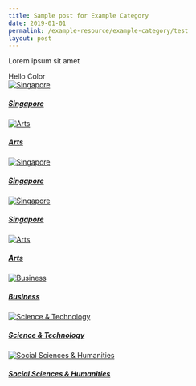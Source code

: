 ```yaml
---
title: Sample post for Example Category
date: 2019-01-01
permalink: /example-resource/example-category/test
layout: post
---
```

Lorem ipsum sit amet

<div class="test-color">
  Hello Color
</div>

<div class="row is-multiline">
  <div class="col is-half-tablet padding--bottom--lg">
    <a href="/guides/singapore/people/" class="project-link">
      <img src="/images/category/singapore.jpg" alt="Singapore" class="project-image">
      <div class="project-title">	
      <h5><b>Singapore</b></h5>
      </div>
    </a>
  </div>
  <div class="col is-half-tablet padding--bottom--lg">
    <a href="/guides/arts/visual-arts/" class="project-link">
      <img src="/images/category/performing-arts.jpg" alt="Arts" class="project-image">
      <div class="project-title">					
      <h5><b>Arts</b></h5>
      </div>
    </a>
  </div>
</div>

<div class="row is-multiline">
  <div class="col is-half-tablet padding--bottom--lg">
    <a href="/guides/singapore/people/" class="project-link">
      <img src="/images/category/singapore.jpg" alt="Singapore" class="project-image">
      <div class="project-title">
        <h5><b>Singapore</b></h5>
      </div>
    </a>
  </div>
  <div class="col is-half-tablet padding--bottom--lg">
    <a href="/guides/singapore/people/" class="project-link">
      <img src="/images/category/singapore.jpg" alt="Singapore" class="project-image">
      <div class="project-title">
        <h5><b>Singapore</b></h5>
      </div>
    </a>
  </div>
  <div class="col is-half-tablet padding--bottom--lg">
    <a href="/guides/arts/visual-arts/" class="project-link">
      <img src="/images/category/performing-arts.jpg" alt="Arts" class="project-image">
      <div class="project-title">
        <h5><b>Arts</b></h5>
      </div>
    </a>
  </div>
</div>

<div class="row is-multiline">
  <div class="col is-half-tablet padding--bottom--lg">
    <a href="/guides/business/management/" class="project-link">
      <img src="/images/category/management.jpg" alt="Business" class="project-image">
      <div class="project-title">	
              <h5><b>Business</b></h5>
              </div>
    </a>
  </div>
  <div class="col is-half-tablet padding--bottom--lg">
    <a href="/guides/sci-tech/sustainability" class="project-link">
      <img src="/images/category/sci-tech.jpg" alt="Science & Technology" class="project-image">
      <div class="project-title">	
      <h5><b>Science & Technology</b></h5>
      </div>
    </a>
  </div>
</div>

<div class="row is-multiline">
  <div class="col is-half-tablet padding--bottom--lg">
    <a href="/guides/socialsciences-humanities/history/" class="project-link">
      <img src="/images/category/humanities.jpg" alt="Social Sciences & Humanities" class="project-image">
      <div class="project-title">	
      <h5><b>Social Sciences & Humanities</b></h5>
              </div>
    </a>
  </div>
</div>